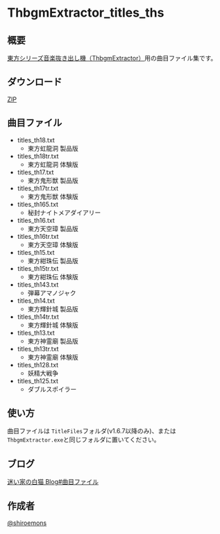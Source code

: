 # ThbgmExtractor_titles_ths

## 概要

[東方シリーズ音楽抜き出し機（ThbgmExtractor）](https://smdn.jp/works/tools/ThbgmExtractor/)用の曲目ファイル集です。

## ダウンロード

[ZIP](https://github.com/shiroemons/ThbgmExtractor_titles_ths/archive/refs/heads/main.zip)

## 曲目ファイル

- titles_th18.txt
  - 東方虹龍洞 製品版
- titles_th18tr.txt
  - 東方虹龍洞 体験版
- titles_th17.txt
  - 東方鬼形獣 製品版
- titles_th17tr.txt
  - 東方鬼形獣 体験版
- titles_th165.txt
  - 秘封ナイトメアダイアリー
- titles_th16.txt
  - 東方天空璋 製品版
- titles_th16tr.txt
  - 東方天空璋 体験版
- titles_th15.txt
  - 東方紺珠伝 製品版
- titles_th15tr.txt
  - 東方紺珠伝 体験版
- titles_th143.txt
  - 弾幕アマノジャク
- titles_th14.txt
  - 東方輝針城 製品版
- titles_th14tr.txt
  - 東方輝針城 体験版
- titles_th13.txt
  - 東方神霊廟 製品版
- titles_th13tr.txt
  - 東方神霊廟 体験版
- titles_th128.txt
  - 妖精大戦争
- titles_th125.txt
  - ダブルスポイラー

## 使い方

曲目ファイルは `TitleFiles`フォルダ(v1.6.7以降のみ)、または`ThbgmExtractor.exe`と同じフォルダに置いてください。

## ブログ

[迷い家の白猫 Blog#曲目ファイル](https://mayoiga-shiro.blogspot.com/search/label/%E6%9B%B2%E7%9B%AE%E3%83%95%E3%82%A1%E3%82%A4%E3%83%AB)

## 作成者

[@shiroemons](https://twitter.com/shiroemons)